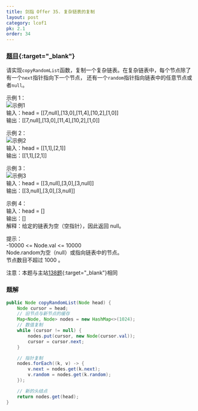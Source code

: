 ```yaml
---
title: 剑指 Offer 35. 复杂链表的复制
layout: post
category: lcof1
pk: 2.1
order: 34
---
```


### [题目](https://leetcode-cn.com/problems/fu-za-lian-biao-de-fu-zhi-lcof/){:target="_blank"}

请实现`copyRandomList`函数，复制一个复杂链表。在复杂链表中，每个节点除了有一个`next`指针指向下一个节点，
还有一个`random`指针指向链表中的任意节点或者`null`。


示例 1：  
![示例1](https://cdn.jsdelivr.net/gh/PasseRR/JavaLeetCode/docs/images/2/35/e1.png)  
输入：head = [[7,null],[13,0],[11,4],[10,2],[1,0]]  
输出：[[7,null],[13,0],[11,4],[10,2],[1,0]]

示例 2：  
![示例2](https://cdn.jsdelivr.net/gh/PasseRR/JavaLeetCode/docs/images/2/35/e2.png)  
输入：head = [[1,1],[2,1]]  
输出：[[1,1],[2,1]]

示例 3：  
![示例3](https://cdn.jsdelivr.net/gh/PasseRR/JavaLeetCode/docs/images/2/35/e3.png)  
输入：head = [[3,null],[3,0],[3,null]]  
输出：[[3,null],[3,0],[3,null]]

示例 4：  
输入：head = []  
输出：[]  
解释：给定的链表为空（空指针），因此返回 null。

提示：  
-10000 <= Node.val <= 10000  
Node.random为空（null）或指向链表中的节点。  
节点数目不超过 1000 。

注意：本题与主站[138题](https://leetcode-cn.com/problems/copy-list-with-random-pointer/){:target="_blank"}相同

### 题解

```java
public Node copyRandomList(Node head) {
    Node cursor = head;
    // 旧节点与新节点的缓存
    Map<Node, Node> nodes = new HashMap<>(1024);
    // 数值复制
    while (cursor != null) {
        nodes.put(cursor, new Node(cursor.val));
        cursor = cursor.next;
    }

    // 指针复制
    nodes.forEach((k, v) -> {
        v.next = nodes.get(k.next);
        v.random = nodes.get(k.random);
    });

    // 新的头结点
    return nodes.get(head);
}
```